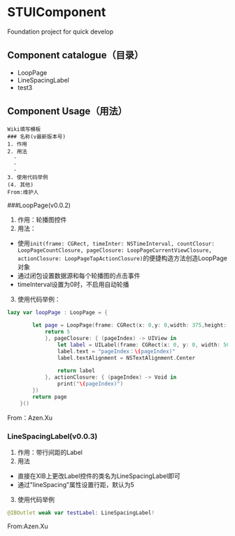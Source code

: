 # STUIComponent
Foundation project for quick develop

## Component catalogue（目录）

- LoopPage
- LineSpacingLabel
- test3


## Component Usage（用法）
```
Wiki填写模板
### 名称(v最新版本号) 
1. 作用
2. 用法
  - 
  - 
  - 
3. 使用代码举例
(4. 其他)
From:维护人
```

###LoopPage(v0.0.2)
1. 作用：轮播图控件
2. 用法：
  - 使用```init(frame: CGRect, timeInter: NSTimeInterval, countClosur: LoopPageCountClosure, pageClosure: LoopPageCurrentViewClosure, actionClosure: LoopPageTapActionClosure)```的便捷构造方法创造LoopPage对象
  - 通过闭包设置数据源和每个轮播图的点击事件
  - timeInterval设置为0时，不启用自动轮播
3. 使用代码举例：
```Swift
lazy var loopPage : LoopPage = {
        
        let page = LoopPage(frame: CGRect(x: 0,y: 0,width: 375,height: 100), timeInter: 0, countClosur: { () -> Int in
            return 5
            }, pageClosure: { (pageIndex) -> UIView in
                let label = UILabel(frame: CGRect(x: 0, y: 0, width: 50, height: 50))
                label.text = "pageIndex：\(pageIndex)"
                label.textAlignment = NSTextAlignment.Center
                
                return label
            }, actionClosure: { (pageIndex) -> Void in
                print("\(pageIndex)")
        })
        return page
    }()
```
From：Azen.Xu

### LineSpacingLabel(v0.0.3) 
1. 作用：带行间距的Label
2. 用法
  - 直接在XIB上更改Label控件的类名为LineSpacingLabel即可
  - 通过"lineSpacing"属性设置行距，默认为5
3. 使用代码举例
```Swift
@IBOutlet weak var testLabel: LineSpacingLabel!
```
From:Azen.Xu
